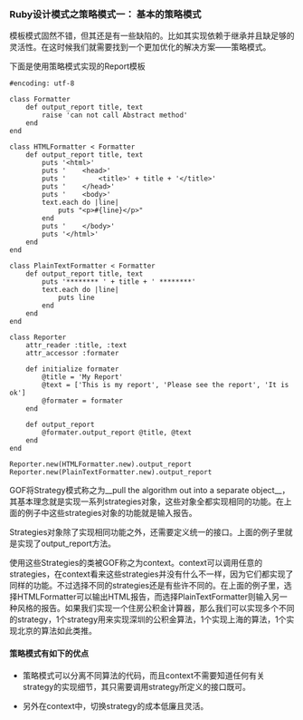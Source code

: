 ### Ruby设计模式之策略模式一： 基本的策略模式

模板模式固然不错，但其还是有一些缺陷的。比如其实现依赖于继承并且缺足够的灵活性。在这时候我们就需要找到一个更加优化的解决方案——策略模式。

下面是使用策略模式实现的Report模板

	#encoding: utf-8

	class Formatter
		def output_report title, text
			raise 'can not call Abstract method'	
		end
	end

	class HTMLFormatter < Formatter
		def output_report title, text
			puts '<html>'
			puts '    <head>'
			puts '        <title>' + title + '</title>'
			puts '    </head>'
			puts '    <body>'
			text.each do |line|
				puts "<p>#{line}</p>"
			end
			puts '    </body>'
			puts '</html>'
		end
	end

	class PlainTextFormatter < Formatter
		def output_report title, text
			puts '******** ' + title + ' ********'
			text.each do |line|
				puts line
			end
		end
	end

	class Reporter
		attr_reader :title, :text
		attr_accessor :formater

		def initialize formater
			@title = 'My Report'
			@text = ['This is my report', 'Please see the report', 'It is ok']
			@formater = formater
		end

		def output_report
			@formater.output_report @title, @text
		end
	end

	Reporter.new(HTMLFormatter.new).output_report
	Reporter.new(PlainTextFormatter.new).output_report

GOF将Strategy模式称之为__pull the algorithm out  into a separate object__，其基本理念就是实现一系列strategies对象，这些对象全都实现相同的功能。在上面的例子中这些strategies对象的功能就是输入报告。

Strategies对象除了实现相同功能之外，还需要定义统一的接口。上面的例子里就是实现了output_report方法。

使用这些Strategies的类被GOF称之为context。context可以调用任意的strategies，在context看来这些strategies并没有什么不一样，因为它们都实现了同样的功能。不过选择不同的strategies还是有些许不同的。在上面的例子里，选择HTMLFormatter可以输出HTML报告，而选择PlainTextFormatter则输入另一种风格的报告。如果我们实现一个住房公积金计算器，那么我们可以实现多个不同的strategy，1个strategy用来实现深圳的公积金算法，1个实现上海的算法，1个实现北京的算法如此类推。

#### 策略模式有如下的优点

* 策略模式可以分离不同算法的代码，而且context不需要知道任何有关strategy的实现细节，其只需要调用strategy所定义的接口既可。

* 另外在context中，切换strategy的成本低廉且灵活。 




